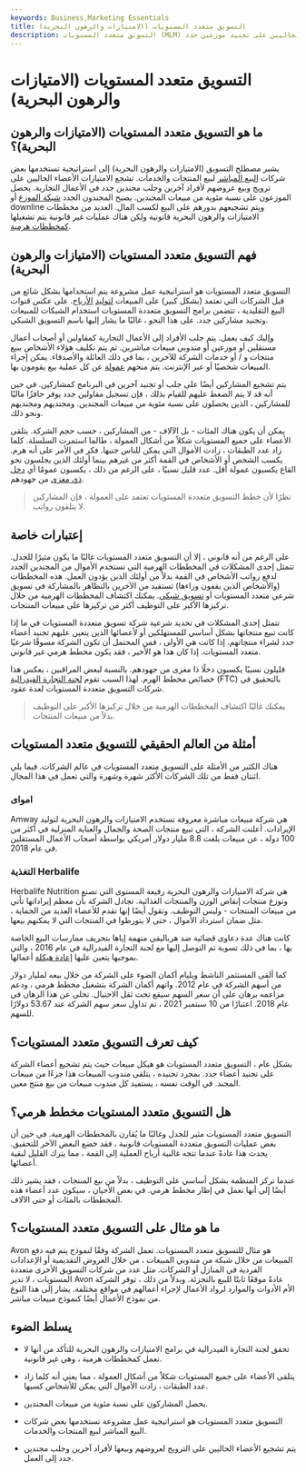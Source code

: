 ```yaml
---
keywords: Business,Marketing Essentials
title: التسويق متعدد المستويات (الامتيازات والرهون البحرية)
description: التسويق متعدد المستويات (MLM) هو استراتيجية نقدية تستخدمها شركات البيع المباشر لتشجيع الموزعين الحاليين على تجنيد موزعين جدد.
---
```


# التسويق متعدد المستويات (الامتيازات والرهون البحرية)
## ما هو التسويق متعدد المستويات (الامتيازات والرهون البحرية)؟

يشير مصطلح التسويق (الامتيازات والرهون البحرية) إلى استراتيجية تستخدمها بعض شركات [البيع المباشر](/sale) لبيع المنتجات والخدمات. تشجع الامتيازات الأعضاء الحاليين على ترويج وبيع عروضهم لأفراد آخرين وجلب مجندين جدد في الأعمال التجارية. يحصل الموزعون على نسبة مئوية من مبيعات المجندين. يصبح المجندون الجدد [شبكة الموزع](/networking) أو downline ويتم تشجيعهم بدورهم على البيع لكسب المال. العديد من مخططات الامتيازات والرهون البحرية قانونية ولكن هناك عمليات غير قانونية يتم تشغيلها [كمخططات هرمية](/pyramidscheme).

## فهم التسويق متعدد المستويات (الامتيازات والرهون البحرية)

التسويق متعدد المستويات هو استراتيجية عمل مشروعة يتم استخدامها بشكل شائع من قبل الشركات التي تعتمد (بشكل كبير) على المبيعات [لتوليد](/revenue) [الأرباح](/revenue). على عكس قنوات البيع التقليدية ، تتضمن برامج التسويق متعددة المستويات استخدام الشبكات للمبيعات وتجنيد مشاركين جدد. على هذا النحو ، غالبًا ما يشار إليها باسم التسويق الشبكي.

وإليك كيف يعمل. يتم جلب الأفراد إلى الأعمال التجارية كمقاولين أو أصحاب أعمال مستقلين أو موزعين أو مندوبي مبيعات مباشرين. ثم يتم تكليف هؤلاء الأشخاص ببيع منتجات و / أو خدمات الشركة للآخرين ، بما في ذلك العائلة والأصدقاء. يمكن إجراء المبيعات شخصيًا أو عبر الإنترنت. يتم منحهم [عمولة](/commission) عن كل عملية بيع يقومون بها.

يتم تشجيع المشاركين أيضًا على جلب أو تجنيد آخرين في البرنامج كمشاركين. في حين أنه قد لا يتم الضغط عليهم للقيام بذلك ، فإن تسجيل مقاولين جدد يوفر حافزًا ماليًا للمشاركين ، الذين يحصلون على نسبة مئوية من مبيعات المجندين. ومجنديهم ومجنديهم ونحو ذلك.

يمكن أن يكون هناك المئات - بل الآلاف - من المشاركين ، حسب حجم الشركة. يتلقى الأعضاء على جميع المستويات شكلاً من أشكال العمولة ، طالما استمرت السلسلة. كلما زاد عدد الطبقات ، زادت الأموال التي يمكن للناس جنيها. فكر في الأمر على أنه هرم. يكسب الشخص أو الأشخاص في القمة أكثر من غيرهم بينما أولئك الذين يجلسون نحو القاع يكسبون عمولة أقل. عدد قليل نسبيًا ، على الرغم من ذلك ، يكسبون عمومًا أي [دخل ذي مغزى](/income) من جهودهم.

> نظرًا لأن خطط التسويق متعددة المستويات تعتمد على العمولة ، فإن المشاركين لا يتلقون رواتب.

>

## إعتبارات خاصة

على الرغم من أنه قانوني ، إلا أن التسويق متعدد المستويات غالبًا ما يكون مثيرًا للجدل. تتمثل إحدى المشكلات في المخططات الهرمية التي تستخدم الأموال من المجندين الجدد لدفع رواتب الأشخاص في القمة بدلاً من أولئك الذين يؤدون العمل. هذه المخططات (والأشخاص الذين يقفون وراءها) تستفيد من الآخرين بالتظاهر بالمشاركة في تسويق شرعي متعدد المستويات أو [تسويق شبكي](/network-marketing). يمكنك اكتشاف المخططات الهرمية من خلال تركيزها الأكبر على التوظيف أكثر من تركيزها على مبيعات المنتجات.

تتمثل إحدى المشكلات في تحديد شرعية شركة تسويق متعددة المستويات في ما إذا كانت تبيع منتجاتها بشكل أساسي للمستهلكين أو لأعضائها الذين يتعين عليهم تجنيد أعضاء جدد لشراء منتجاتهم. إذا كانت هي الأولى ، فمن المحتمل أن تكون الشركة مسوقًا شرعيًا متعدد المستويات. إذا كان هذا هو الأخير ، فقد يكون مخطط هرمي غير قانوني.

قليلون نسبيًا يكسبون دخلًا ذا مغزى من جهودهم. بالنسبة لبعض المراقبين ، يعكس هذا خصائص مخطط الهرم. لهذا السبب تقوم [لجنة التجارة الفيدرالية](/ftc) (FTC) بالتحقيق في شركات التسويق متعددة المستويات لعدة عقود.

> يمكنك غالبًا اكتشاف المخططات الهرمية من خلال تركيزها الأكبر على التوظيف بدلاً من مبيعات المنتجات.

>

## أمثلة من العالم الحقيقي للتسويق متعدد المستويات

هناك الكثير من الأمثلة على التسويق متعدد المستويات في عالم الشركات. فيما يلي اثنتان فقط من تلك الشركات الأكثر شهرة وشهرة والتي تعمل في هذا المجال.

### امواى

Amway هي شركة مبيعات مباشرة معروفة تستخدم الامتيازات والرهون البحرية لتوليد الإيرادات. أعلنت الشركة ، التي تبيع منتجات الصحة والجمال والعناية المنزلية في أكثر من 100 دولة ، عن مبيعات بلغت 8.8 مليار دولار أمريكي بواسطة أصحاب الأعمال المستقلين في عام 2018.

### التغذية Herbalife

Herbalife Nutrition هي شركة الامتيازات والرهون البحرية رفيعة المستوى التي تصنع وتوزع منتجات إنقاص الوزن والمنتجات الغذائية. تجادل الشركة بأن معظم إيراداتها تأتي من مبيعات المنتجات - وليس التوظيف. وتقول أيضًا إنها تقدم للأعضاء العديد من الحماية ، مثل ضمان استرداد الأموال ، حتى لا يتورطوا في المنتجات التي لا يمكنهم بيعها.

كانت هناك عدة دعاوى قضائية ضد هرباليفي متهمة إياها بتحريف ممارسات البيع الخاصة بها ، بما في ذلك تسوية تم التوصل إليها مع لجنة التجارة الفيدرالية في عام 2016 ، والتي بموجبها يتعين عليها [إعادة هيكلة](/restructuring) أعمالها.

كما ألقى المستثمر الناشط ويليام أكمان الضوء على الشركة من خلال بيعه لمليار دولار من أسهم الشركة في عام 2012. واتهم أكمان الشركة بتشغيل مخطط هرمي ، ودعم مزاعمه برهان على أن سعر السهم سيقع تحت ثقل الاحتيال. تخلى عن هذا الرهان في عام 2018. اعتبارًا من 10 سبتمبر 2021 ، تم تداول سعر سهم الشركة عند 53.67 دولارًا للسهم.

## كيف تعرف التسويق متعدد المستويات؟

بشكل عام ، التسويق متعدد المستويات هو هيكل مبيعات حيث يتم تشجيع أعضاء الشركة على تجنيد أعضاء جدد. بمجرد تجنيده ، يتلقى مندوب المبيعات هذا جزءًا من مبيعات المجند. في الوقت نفسه ، يستفيد كل مندوب مبيعات من بيع منتج معين.

## هل التسويق متعدد المستويات مخطط هرمي؟

التسويق متعدد المستويات مثير للجدل وغالبًا ما يُقارن بالمخططات الهرمية. في حين أن بعض عمليات التسويق متعددة المستويات قانونية ، فقد خضع البعض الآخر للتحقيق. يحدث هذا عادةً عندما تتجه غالبية أرباح العملية إلى القمة ، مما يترك القليل لبقية أعضائها.

عندما تركز المنظمة بشكل أساسي على التوظيف ، بدلاً من بيع المنتجات ، فقد يشير ذلك أيضًا إلى أنها تعمل في إطار مخطط هرمي. في بعض الأحيان ، سيكون عدد أعضاء هذه المخططات بالمئات أو حتى الآلاف.

## ما هو مثال على التسويق متعدد المستويات؟

Avon هو مثال للتسويق متعدد المستويات. تعمل الشركة وفقًا لنموذج يتم فيه دفع المبيعات من خلال شبكة من مندوبي المبيعات ، من خلال العروض التقديمية أو الإعدادات الفردية في المنازل أو الشركات. مثل عدد من شركات التسويق الأخرى متعددة المستويات ، لا تدير Avon عادةً موقعًا ثابتًا للبيع بالتجزئة. وبدلاً من ذلك ، توفر الشركة الأم الأدوات والموارد لرواد الأعمال لإجراء أعمالهم في مواقع مختلفة. يشار إلى هذا النوع من نموذج الأعمال أيضًا كنموذج مبيعات مباشر.

## يسلط الضوء

- تحقق لجنة التجارة الفيدرالية في برامج الامتيازات والرهون البحرية للتأكد من أنها لا تعمل كمخططات هرمية ، وهي غير قانونية.

- يتلقى الأعضاء على جميع المستويات شكلاً من أشكال العمولة ، مما يعني أنه كلما زاد عدد الطبقات ، زادت الأموال التي يمكن للأشخاص كسبها.

- يحصل المشاركون على نسبة مئوية من مبيعات المجندين.

- التسويق متعدد المستويات هو استراتيجية عمل مشروعة تستخدمها بعض شركات البيع المباشر لبيع المنتجات والخدمات.

- يتم تشجيع الأعضاء الحاليين على الترويج لعروضهم وبيعها لأفراد آخرين وجلب مجندين جدد إلى العمل.

